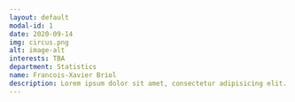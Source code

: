 ```yaml
---
layout: default
modal-id: 1
date: 2020-09-14
img: circus.png
alt: image-alt
interests: TBA
department: Statistics
name: Francois-Xavier Briol
description: Lorem ipsum dolor sit amet, consectetur adipisicing elit. Mollitia neque assumenda ipsam nihil, molestias magnam, recusandae quos quis inventore quisquam velit asperiores, vitae? Reprehenderit soluta, eos quod consequuntur itaque. Nam.
---
```

